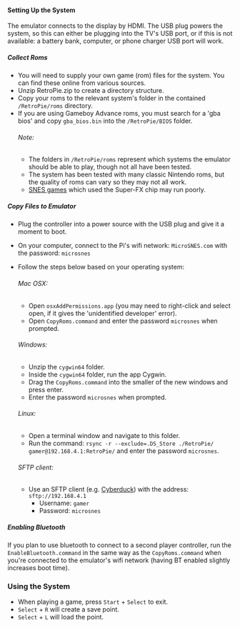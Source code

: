 
#### Setting Up the System
The emulator connects to the display by HDMI. The USB plug powers the system, so this can either be plugging into the TV's USB port, or if this is not available: a battery bank, computer, or phone charger USB port will work.


##### Collect Roms
* You will need to supply your own game (rom) files for the system. You can find these online from various sources.
* Unzip RetroPie.zip to create a directory structure.
* Copy your roms to the relevant system's folder in the contained `/RetroPie/roms` directory.
* If you are using Gameboy Advance roms, you must search for a 'gba bios' and copy `gba_bios.bin` into the `/RetroPie/BIOS` folder.
    ###### Note:
    * The folders in `/RetroPie/roms` represent which systems the emulator should be able to play, though not all have been tested.
    * The system has been tested with many classic Nintendo roms, but the quality of roms can vary so they may not all work.
    * [SNES games](https://en.wikipedia.org/wiki/Super_FX#List_of_games) which used the Super-FX chip may run poorly.


##### Copy Files to Emulator
* Plug the controller into a power source with the USB plug and give it a moment to boot.
* On your computer, connect to the Pi's wifi network: `MicroSNES.com` with the password: `microsnes`
* Follow the steps below based on your operating system:

  ###### Mac OSX:
  * Open `osxAddPermissions.app` (you may need to right-click and select open, if it gives the 'unidentified developer' error).
  * Open `CopyRoms.command` and enter the password `microsnes` when prompted.

  ###### Windows:
  * Unzip the `cygwin64` folder.
  * Inside the `cygwin64` folder, run the app Cygwin.
  * Drag the `CopyRoms.command` into the smaller of the new windows and press enter.
  * Enter the password `microsnes` when prompted.

  ###### Linux:
  * Open a terminal window and navigate to this folder.
  * Run the command: `rsync -r --exclude=.DS_Store ./RetroPie/ gamer@192.168.4.1:RetroPie/` and enter the password `microsnes`.

  ###### SFTP client:
  * Use an SFTP client (e.g. [Cyberduck](https://cyberduck.io)) with the address: `sftp://192.168.4.1`
    * Username: `gamer`
    * Password: `microsnes`


##### Enabling Bluetooth
If you plan to use bluetooth to connect to a second player controller, run the `EnableBluetooth.command` in the same way as the `CopyRoms.command` when you're connected to the emulator's wifi network (having BT enabled slightly increases boot time).


### Using the System
* When playing a game, press `Start` + `Select` to exit.
* `Select` + `R` will create a save point.
* `Select` + `L` will load the point.
